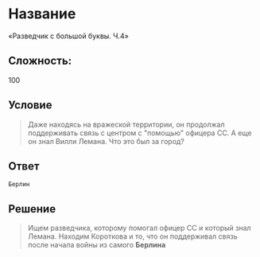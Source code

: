 # Название
«Разведчик с большой буквы. Ч.4»

## Сложность:
100

## Условие
> Даже находясь на вражеской территории, он продолжал поддерживать связь с центром с "помощью" офицера СС. А еще он знал Вилли Лемана. Что это был за город?

## Ответ
`Берлин`

## Решение
> Ищем разведчика, которому помогал офицер СС и который знал Лемана. Находим Короткова и то, что он поддерживал связь после начала войны из самого **Берлина**
